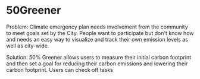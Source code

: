 # 50Greener
Problem: Climate emergency plan needs involvement from the community to meet goals set by the City. People want to participate but don't know how and needs an easy way to visualize and track their own emission levels as well as city-wide.

Solution: 50% Greener allows users to measure their initial carbon footprint and then set a goal for reducing their carbon emissions and lowering their carbon footprint. Users can check off tasks
